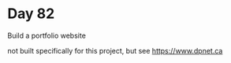 # Day 82

Build a portfolio website

not built specifically for this project, but see https://www.dpnet.ca


